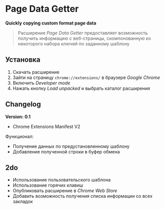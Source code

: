 # Page Data Getter
**Quickly copying custom format page data**

> Расширение _Page Data Getter_ предоставляет возможность получить информацию с веб-страницы, скомпонованную из некоторого набора ключей по заданному шаблону

## Установка

1. Скачать расширение
2. Зайти на страницу `chrome://extensions/` в браузере _Google Chrome_
3. Включить _Developer mode_
4. Нажать кнопку _Load unpacked_ и выбрать каталог расширения

## Changelog

**Version: 0.1**

* Chrome Extensions Manifest V2

Функционал:

* Получение данных по предустановленному шаблону
* Добавление полученной строки в буфер обмена

## 2do

* Использование пользовательского шаблона
* Использование горячих клавиш
* Опубликовать расширение в _Chrome Web Store_
* Добавить возможность получения списка информации со всех закладок
